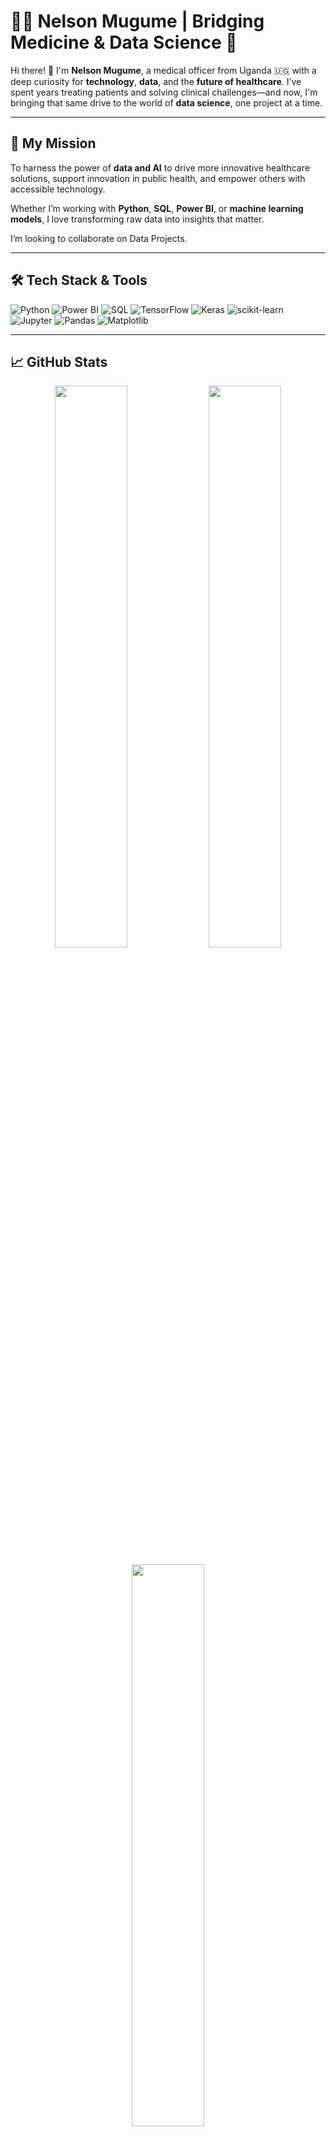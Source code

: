 # 👨‍⚕️ Nelson Mugume | Bridging Medicine & Data Science 🚀

Hi there! 👋 I'm **Nelson Mugume**, a medical officer from Uganda 🇺🇬 with a deep curiosity for **technology**, **data**, and the **future of healthcare**. I’ve spent years treating patients and solving clinical challenges—and now, I'm bringing that same drive to the world of **data science**, one project at a time.

---

## 🧠 My Mission

To harness the power of **data and AI** to drive more innovative healthcare solutions, support innovation in public health, and empower others with accessible technology.

Whether I’m working with **Python**, **SQL**, **Power BI**, or **machine learning models**, I love transforming raw data into insights that matter.

I’m looking to collaborate on Data Projects.

---

## 🛠️ Tech Stack & Tools

![Python](https://img.shields.io/badge/Python-3670A0?style=for-the-badge&logo=python&logoColor=ffdd54)
![Power BI](https://img.shields.io/badge/Power%20BI-F2C811?style=for-the-badge&logo=powerbi&logoColor=000)
![SQL](https://img.shields.io/badge/SQL-005C84?style=for-the-badge&logo=sqlite&logoColor=white)
![TensorFlow](https://img.shields.io/badge/TensorFlow-FF6F00?style=for-the-badge&logo=tensorflow&logoColor=white)
![Keras](https://img.shields.io/badge/Keras-D00000?style=for-the-badge&logo=keras&logoColor=white)
![scikit-learn](https://img.shields.io/badge/scikit--learn-F7931E?style=for-the-badge&logo=scikitlearn&logoColor=white)
![Jupyter](https://img.shields.io/badge/Jupyter-F37626?style=for-the-badge&logo=jupyter&logoColor=white)
![Pandas](https://img.shields.io/badge/Pandas-150458?style=for-the-badge&logo=pandas&logoColor=white)
![Matplotlib](https://img.shields.io/badge/Matplotlib-007ACC?style=for-the-badge&logo=matplotlib&logoColor=white)

---

## 📈 GitHub Stats

<p align="center">
  <img src="https://github-readme-stats.vercel.app/api?username=MoXaDe23&show_icons=true&theme=radical" width="48%" />
  <img src="https://github-readme-streak-stats.herokuapp.com/?user=MoXaDe23&theme=radical" width="48%" />
</p>


<p align="center">
  <img src="https://github-readme-stats.vercel.app/api/top-langs/?username=MoXaDe23&layout=compact&theme=radical" width="48%" />
</p>

---

## 🌍 Projects & Passions

- 🏥 **Healthcare AI:** Predictive models for patient outcomes
- 📊 **Public Data Dashboards:** Making complex data understandable
- 🐶 **Pet Projects:** I’m also a proud Japanese Spitz parent 🐾. Flower is her name

---

## 🙏 Faith & Focus

As a Christian, I believe in purpose-driven work and making a meaningful impact through service and innovation. Before every big step, I take a moment to **pray, reflect, and act**.

The Bible says in Genesis 1:1, In the beginning God....., thus, always start anything your hands find to do with God, and you'll surely succeed.

---

## 📫 Let’s Connect

- 💼 LinkedIn: [https://bit.ly/4aQGqPU](https://www.linkedin.com/in/mugume-nelson-78691b91/)
- 💬 Twitter: [@ChilaxExtreme](https://twitter.com/ChilaxExtreme)
- ✉️ Email: [nelsonmuhoozi@gmail.com](mailto:nelsonmuhoozi@gmail.com)

---

> *“Where medicine ends, data speaks.”*\
> *“With The 5 Cs, Slow is Fast, Less is Much, & Far is Near.”*\
> — My philosophy for modern problem-solving

Thanks for stopping by! Feel free to check out my repositories, fork a project, or say hi. 👋

---

*🛠️ README last updated: 2025*



<!--
**MoXaDe23/MoXaDe23** is a ✨ _special_ ✨ repository because its `README.md` (this file) appears on your GitHub profile.

Here are some ideas to get you started:

- 🔭 I’m currently working on ...
- 🌱 I’m currently learning ...
- 👯 I’m looking to collaborate on ...
- 🤔 I’m looking for help with ...
- 💬 Ask me about ...
- 📫 How to reach me: ...
- 😄 Pronouns: ...
- ⚡ Fun fact: ...
-->
